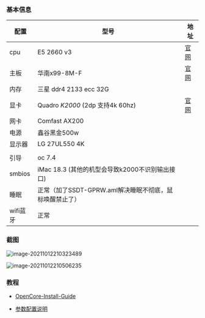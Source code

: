 ### 基本信息

| 配置     | 型号                                                    | 地址                                                         |
| -------- | ------------------------------------------------------- | ------------------------------------------------------------ |
| cpu      | E5 2660 v3                                              | [官网](https://ark.intel.com/content/www/cn/zh/ark/products/81706/intel-xeon-processor-e5-2660-v3-25m-cache-2-60-ghz.html) |
| 主板     | 华南x99-8M-F                                            | [官网](http://www.huananzhi.com/html/1//149/150/544.html)    |
| 内存     | 三星 ddr4 2133 ecc 32G                                  |                                                              |
| 显卡     | Quadro *K2000* (2dp 支持4k 60hz)                        | [官网](chrome-extension://cdonnmffkdaoajfknoeeecmchibpmkmg/assets/pdf/web/viewer.html?file=https%3A%2F%2Fwww.nvidia.com%2Fcontent%2FPDF%2Fdata-sheet%2FDS_NV_Quadro_K2000_OCT13_NV_US_LR.pdf) |
| 网卡     | Comfast AX200                                           |                                                              |
| 电源     | 鑫谷黑金500w                                            |                                                              |
| 显示器   | LG 27UL550 4K                                           |                                                              |
|          |                                                         |                                                              |
| 引导     | oc 7.4                                                  |                                                              |
| smbios   | iMac 18.3 (其他的机型会导致k2000不识别输出接口)         |                                                              |
| 睡眠     | 正常（加了SSDT-GPRW.aml解决睡眠不彻底，鼠标唤醒禁止了） |                                                              |
| wifi蓝牙 | 正常                                                    |                                                              |

### 截图

![image-20211012210323489](http://ken-markdown.oss-cn-beijing.aliyuncs.com/61d10ae2-1f57-49a7-82c9-d50b34b769b4.png)

![image-20211012210506235](http://ken-markdown.oss-cn-beijing.aliyuncs.com/4f173cb0-4040-40e4-a8b6-eed5dfae311b.png)

### 教程

- [OpenCore-Install-Guide](https://dortania.github.io/OpenCore-Install-Guide/)

- [参数配置说明](https://shuiyunxc.gitee.io/2020/03/10/instru/index/#more)

